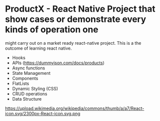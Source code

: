 # ProductX - React Native Project that show cases or demonstrate every kinds of operation one
might carry out on a market ready react-native project. This is a the outcome of learning react
native. 

- Hooks
- APIs (https://dummyjson.com/docs/products)
- Async functions
- State Management
- Components
- FlatLists
- Dynamic Styling (CSS)
- CRUD operations
- Data Structure

https://upload.wikimedia.org/wikipedia/commons/thumb/a/a7/React-icon.svg/2300px-React-icon.svg.png
